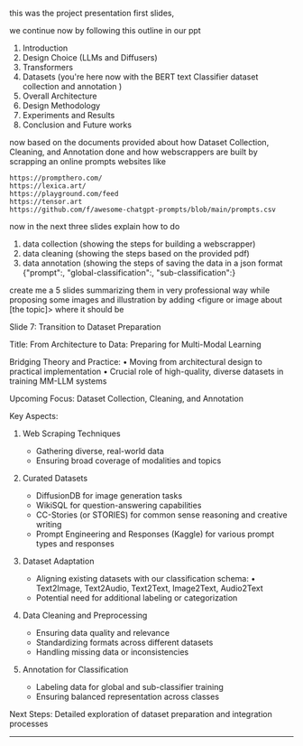 this was the project presentation first slides,

we continue now by following this outline in our ppt

1. Introduction
2. Design Choice (LLMs and Diffusers)
3. Transformers
4. Datasets (you're here now with the BERT text Classifier dataset collection and annotation )
5. Overall Architecture
6. Design Methodology
7. Experiments and Results
8. Conclusion and Future works

now based on the documents provided about how Dataset Collection, Cleaning, and Annotation done and how webscrappers are built by scrapping an online prompts websites like

```
https://prompthero.com/
https://lexica.art/
https://playground.com/feed
https://tensor.art
https://github.com/f/awesome-chatgpt-prompts/blob/main/prompts.csv
```

now in the next three slides explain how to do

1. data collection (showing the steps for building a webscrapper)
2. data cleaning (showing the steps based on the provided pdf)
3. data annotation (showing the steps of saving the data in a json format {"prompt":<prompt>, "global-classification":<global-classification>, "sub-classification":<sub-classification>}

create me a 5 slides summarizing them in very professional way
while proposing some images and illustration by adding <figure or image about [the topic]> where it should be

Slide 7: Transition to Dataset Preparation

Title: From Architecture to Data: Preparing for Multi-Modal Learning

Bridging Theory and Practice:
• Moving from architectural design to practical implementation
• Crucial role of high-quality, diverse datasets in training MM-LLM systems

Upcoming Focus: Dataset Collection, Cleaning, and Annotation

Key Aspects:

1. Web Scraping Techniques

   - Gathering diverse, real-world data
   - Ensuring broad coverage of modalities and topics

2. Curated Datasets

   - DiffusionDB for image generation tasks
   - WikiSQL for question-answering capabilities
   - CC-Stories (or STORIES) for common sense reasoning and creative writing
   - Prompt Engineering and Responses (Kaggle) for various prompt types and responses

3. Dataset Adaptation

   - Aligning existing datasets with our classification schema:
     • Text2Image, Text2Audio, Text2Text, Image2Text, Audio2Text
   - Potential need for additional labeling or categorization

4. Data Cleaning and Preprocessing

   - Ensuring data quality and relevance
   - Standardizing formats across different datasets
   - Handling missing data or inconsistencies

5. Annotation for Classification
   - Labeling data for global and sub-classifier training
   - Ensuring balanced representation across classes

Next Steps: Detailed exploration of dataset preparation and integration processes

---
